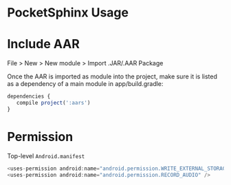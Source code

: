 # PocketSphinx Usage

# Include AAR

File \> New \> New module \> Import .JAR/.AAR Package

Once the AAR is imported as module into the project, make sure it is listed as a dependency of a main module in app/build.gradle:
```js
dependencies {
   compile project(':aars')
}
```
 
# Permission
Top-level `Android.manifest`
```js
<uses-permission android:name="android.permission.WRITE_EXTERNAL_STORAGE" />
<uses-permission android:name="android.permission.RECORD_AUDIO" />
```
